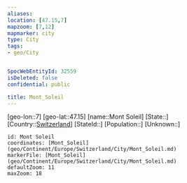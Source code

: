 ```yaml
---
aliases: 
location: [47.15,7]
mapzoom: [7,12] 
mapmarker: city 
type: City
tags:
- geo/City


SpocWebEntityId: 32559
isDeleted: false
confidential: public

title: Mont_Soleil
---
```

[geo-lon::7]
[geo-lat::47.15]
[name::Mont Soleil]
[State::]
[Country::[Switzerland](geo/Continent/Europe/Switzerland.md)]
[StateId::]
[Population::]
[Unknown::]


```leaflet
id: Mont Soleil
coordinates: [Mont_Soleil](geo/Continent/Europe/Switzerland/City/Mont_Soleil.md)
markerFile: [Mont_Soleil](geo/Continent/Europe/Switzerland/City/Mont_Soleil.md)
defaultZoom: 11 
maxZoom: 18
```


